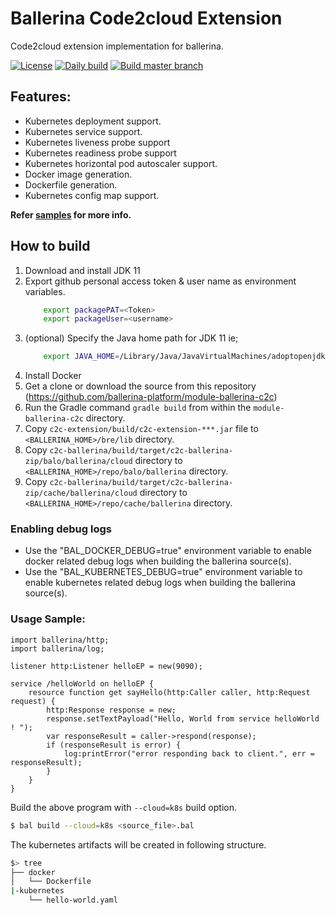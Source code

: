 # Ballerina Code2cloud Extension
 
Code2cloud extension implementation for ballerina. 

[![License](https://img.shields.io/badge/License-Apache%202.0-blue.svg)](https://opensource.org/licenses/Apache-2.0)
[![Daily build](https://github.com/ballerina-platform/module-ballerina-c2c/workflows/Daily%20build/badge.svg)](https://github.com/ballerina-platform/module-ballerina-c2c/actions?query=workflow%3A%22Daily+build%22)
[![Build master branch](https://github.com/ballerina-platform/module-ballerina-c2c/workflows/Build%20master%20branch/badge.svg)](https://github.com/ballerina-platform/module-ballerina-c2c/actions?query=workflow%3A%22Build+master+branch%22)

## Features:
- Kubernetes deployment support. 
- Kubernetes service support.
- Kubernetes liveness probe support
- Kubernetes readiness probe support
- Kubernetes horizontal pod autoscaler support.
- Docker image generation. 
- Dockerfile generation. 
- Kubernetes config map support.

**Refer [samples](samples) for more info.**

## How to build

1. Download and install JDK 11
1. Export github personal access token & user name as environment variables.
   ```bash
       export packagePAT=<Token>
       export packageUser=<username>
   ```
1. (optional) Specify the Java home path for JDK 11 ie;
    ```bash
        export JAVA_HOME=/Library/Java/JavaVirtualMachines/adoptopenjdk-11.jdk/Contents/Home/
    ```
1. Install Docker
1. Get a clone or download the source from this repository (https://github.com/ballerina-platform/module-ballerina-c2c)
1. Run the Gradle command ``gradle build`` from within the ``module-ballerina-c2c`` directory.
1. Copy ``c2c-extension/build/c2c-extension-***.jar`` file to ``<BALLERINA_HOME>/bre/lib`` directory.
1. Copy `c2c-ballerina/build/target/c2c-ballerina-zip/balo/ballerina/cloud` directory to `<BALLERINA_HOME>/repo/balo/ballerina` directory.
1. Copy `c2c-ballerina/build/target/c2c-ballerina-zip/cache/ballerina/cloud` directory to `<BALLERINA_HOME>/repo/cache/ballerina` directory.

### Enabling debug logs
- Use the "BAL_DOCKER_DEBUG=true" environment variable to enable docker related debug logs when building the ballerina
source(s).
- Use the "BAL_KUBERNETES_DEBUG=true" environment variable to enable kubernetes related debug logs when building the 
ballerina source(s).

### Usage Sample:

```ballerina
import ballerina/http;
import ballerina/log;

listener http:Listener helloEP = new(9090);

service /helloWorld on helloEP {
    resource function get sayHello(http:Caller caller, http:Request request) {
        http:Response response = new;
        response.setTextPayload("Hello, World from service helloWorld ! ");
        var responseResult = caller->respond(response);
        if (responseResult is error) {
            log:printError("error responding back to client.", err = responseResult);
        }
    }
}
```

Build the above program with `--cloud=k8s` build option.

```bash
$ bal build --cloud=k8s <source_file>.bal 
``` 

The kubernetes artifacts will be created in following structure.
```bash
$> tree
├── docker
│   └── Dockerfile
|-kubernetes
    └── hello-world.yaml    	
```
